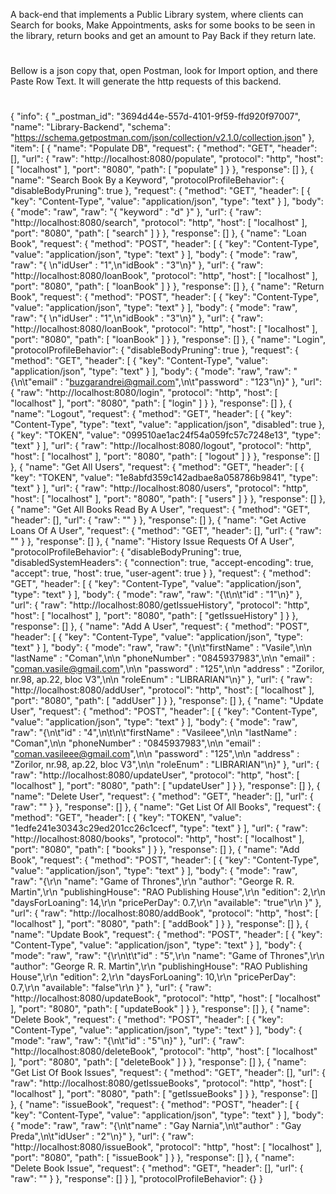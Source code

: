 A back-end that implements a Public Library system, where clients can Search for books, Make Appointments, asks for some books to be seen in the library, return books and get an amount to Pay Back if they return late.
#
Bellow is a json copy that, open Postman, look for Import option, and there Paste Row Text. It will generate the http requests of this backend.
#
{
	"info": {
		"_postman_id": "3694d44e-557d-4101-9f59-ffd920f97007",
		"name": "Library-Backend",
		"schema": "https://schema.getpostman.com/json/collection/v2.1.0/collection.json"
	},
	"item": [
		{
			"name": "Populate DB",
			"request": {
				"method": "GET",
				"header": [],
				"url": {
					"raw": "http://localhost:8080/populate",
					"protocol": "http",
					"host": [
						"localhost"
					],
					"port": "8080",
					"path": [
						"populate"
					]
				}
			},
			"response": []
		},
		{
			"name": "Search Book By a Keyword",
			"protocolProfileBehavior": {
				"disableBodyPruning": true
			},
			"request": {
				"method": "GET",
				"header": [
					{
						"key": "Content-Type",
						"value": "application/json",
						"type": "text"
					}
				],
				"body": {
					"mode": "raw",
					"raw": "{ \"keyword\" : \"d\" }"
				},
				"url": {
					"raw": "http://localhost:8080/search",
					"protocol": "http",
					"host": [
						"localhost"
					],
					"port": "8080",
					"path": [
						"search"
					]
				}
			},
			"response": []
		},
		{
			"name": "Loan Book",
			"request": {
				"method": "POST",
				"header": [
					{
						"key": "Content-Type",
						"value": "application/json",
						"type": "text"
					}
				],
				"body": {
					"mode": "raw",
					"raw": "{ \n\"idUser\" : \"1\",\n\"idBook\" : \"3\"\n}"
				},
				"url": {
					"raw": "http://localhost:8080/loanBook",
					"protocol": "http",
					"host": [
						"localhost"
					],
					"port": "8080",
					"path": [
						"loanBook"
					]
				}
			},
			"response": []
		},
		{
			"name": "Return Book",
			"request": {
				"method": "POST",
				"header": [
					{
						"key": "Content-Type",
						"value": "application/json",
						"type": "text"
					}
				],
				"body": {
					"mode": "raw",
					"raw": "{ \n\"idUser\" : \"1\",\n\"idBook\" : \"3\"\n}"
				},
				"url": {
					"raw": "http://localhost:8080/loanBook",
					"protocol": "http",
					"host": [
						"localhost"
					],
					"port": "8080",
					"path": [
						"loanBook"
					]
				}
			},
			"response": []
		},
		{
			"name": "Login",
			"protocolProfileBehavior": {
				"disableBodyPruning": true
			},
			"request": {
				"method": "GET",
				"header": [
					{
						"key": "Content-Type",
						"value": "application/json",
						"type": "text"
					}
				],
				"body": {
					"mode": "raw",
					"raw": "{\n\t\"email\" : \"buzgarandrei@gmail.com\",\n\t\"password\" : \"123\"\n}"
				},
				"url": {
					"raw": "http://localhost:8080/login",
					"protocol": "http",
					"host": [
						"localhost"
					],
					"port": "8080",
					"path": [
						"login"
					]
				}
			},
			"response": []
		},
		{
			"name": "Logout",
			"request": {
				"method": "GET",
				"header": [
					{
						"key": "Content-Type",
						"type": "text",
						"value": "application/json",
						"disabled": true
					},
					{
						"key": "TOKEN",
						"value": "099510ae1ac24f54a059fc57c7248e13",
						"type": "text"
					}
				],
				"url": {
					"raw": "http://localhost:8080/logout",
					"protocol": "http",
					"host": [
						"localhost"
					],
					"port": "8080",
					"path": [
						"logout"
					]
				}
			},
			"response": []
		},
		{
			"name": "Get All Users",
			"request": {
				"method": "GET",
				"header": [
					{
						"key": "TOKEN",
						"value": "1e8abfd359c142adbae8a058786b9841",
						"type": "text"
					}
				],
				"url": {
					"raw": "http://localhost:8080/users",
					"protocol": "http",
					"host": [
						"localhost"
					],
					"port": "8080",
					"path": [
						"users"
					]
				}
			},
			"response": []
		},
		{
			"name": "Get All Books Read By A User",
			"request": {
				"method": "GET",
				"header": [],
				"url": {
					"raw": ""
				}
			},
			"response": []
		},
		{
			"name": "Get Active Loans Of A User",
			"request": {
				"method": "GET",
				"header": [],
				"url": {
					"raw": ""
				}
			},
			"response": []
		},
		{
			"name": "History  Issue Requests Of A User",
			"protocolProfileBehavior": {
				"disableBodyPruning": true,
				"disabledSystemHeaders": {
					"connection": true,
					"accept-encoding": true,
					"accept": true,
					"host": true,
					"user-agent": true
				}
			},
			"request": {
				"method": "GET",
				"header": [
					{
						"key": "Content-Type",
						"value": "application/json",
						"type": "text"
					}
				],
				"body": {
					"mode": "raw",
					"raw": "{\t\n\t\"id\" : \"1\"\n}"
				},
				"url": {
					"raw": "http://localhost:8080/getIssueHistory",
					"protocol": "http",
					"host": [
						"localhost"
					],
					"port": "8080",
					"path": [
						"getIssueHistory"
					]
				}
			},
			"response": []
		},
		{
			"name": "Add A User",
			"request": {
				"method": "POST",
				"header": [
					{
						"key": "Content-Type",
						"value": "application/json",
						"type": "text"
					}
				],
				"body": {
					"mode": "raw",
					"raw": "{\n\t\"firstName\" : \"Vasile\",\n\n    \"lastName\" : \"Coman\",\n\n    \"phoneNumber\" : \"0845937983\",\n\n    \"email\" : \"coman.vasile@gmail.com\",\n\n    \"password\" : \"125\",\n\n    \"address\" : \"Zorilor, nr.98, ap.22, bloc V3\",\n\n    \"roleEnum\" : \"LIBRARIAN\"\n}"
				},
				"url": {
					"raw": "http://localhost:8080/addUser",
					"protocol": "http",
					"host": [
						"localhost"
					],
					"port": "8080",
					"path": [
						"addUser"
					]
				}
			},
			"response": []
		},
		{
			"name": "Update User",
			"request": {
				"method": "POST",
				"header": [
					{
						"key": "Content-Type",
						"value": "application/json",
						"type": "text"
					}
				],
				"body": {
					"mode": "raw",
					"raw": "{\n\t\"id\" : \"4\",\n\t\n\t\"firstName\" : \"Vasileee\",\n\n    \"lastName\" : \"Coman\",\n\n    \"phoneNumber\" : \"0845937983\",\n\n    \"email\" : \"coman.vasileee@gmail.com\",\n\n    \"password\" : \"125\",\n\n    \"address\" : \"Zorilor, nr.98, ap.22, bloc V3\",\n\n    \"roleEnum\" : \"LIBRARIAN\"\n}"
				},
				"url": {
					"raw": "http://localhost:8080/updateUser",
					"protocol": "http",
					"host": [
						"localhost"
					],
					"port": "8080",
					"path": [
						"updateUser"
					]
				}
			},
			"response": []
		},
		{
			"name": "Delete User",
			"request": {
				"method": "GET",
				"header": [],
				"url": {
					"raw": ""
				}
			},
			"response": []
		},
		{
			"name": "Get List Of All Books",
			"request": {
				"method": "GET",
				"header": [
					{
						"key": "TOKEN",
						"value": "1edfe241e30343c29ed201cc26c1cecf",
						"type": "text"
					}
				],
				"url": {
					"raw": "http://localhost:8080/books",
					"protocol": "http",
					"host": [
						"localhost"
					],
					"port": "8080",
					"path": [
						"books"
					]
				}
			},
			"response": []
		},
		{
			"name": "Add Book",
			"request": {
				"method": "POST",
				"header": [
					{
						"key": "Content-Type",
						"value": "application/json",
						"type": "text"
					}
				],
				"body": {
					"mode": "raw",
					"raw": "{\r\n        \"name\": \"Game of Thrones\",\r\n        \"author\": \"George R. R. Martin\",\r\n        \"publishingHouse\": \"RAO Publishing House\",\r\n        \"edition\": 2,\r\n        \"daysForLoaning\": 14,\r\n        \"pricePerDay\": 0.7,\r\n        \"available\": \"true\"\r\n    }"
				},
				"url": {
					"raw": "http://localhost:8080/addBook",
					"protocol": "http",
					"host": [
						"localhost"
					],
					"port": "8080",
					"path": [
						"addBook"
					]
				}
			},
			"response": []
		},
		{
			"name": "Update Book",
			"request": {
				"method": "POST",
				"header": [
					{
						"key": "Content-Type",
						"value": "application/json",
						"type": "text"
					}
				],
				"body": {
					"mode": "raw",
					"raw": "{\r\n\t\t\"id\" : \"5\",\r\n        \"name\": \"Game of Thrones\",\r\n        \"author\": \"George R. R. Martin\",\r\n        \"publishingHouse\": \"RAO Publishing House\",\r\n        \"edition\": 2,\r\n        \"daysForLoaning\": 10,\r\n        \"pricePerDay\": 0.7,\r\n        \"available\": \"false\"\r\n    }"
				},
				"url": {
					"raw": "http://localhost:8080/updateBook",
					"protocol": "http",
					"host": [
						"localhost"
					],
					"port": "8080",
					"path": [
						"updateBook"
					]
				}
			},
			"response": []
		},
		{
			"name": "Delete Book",
			"request": {
				"method": "POST",
				"header": [
					{
						"key": "Content-Type",
						"value": "application/json",
						"type": "text"
					}
				],
				"body": {
					"mode": "raw",
					"raw": "{\n\t\"id\" : \"5\"\n}"
				},
				"url": {
					"raw": "http://localhost:8080/deleteBook",
					"protocol": "http",
					"host": [
						"localhost"
					],
					"port": "8080",
					"path": [
						"deleteBook"
					]
				}
			},
			"response": []
		},
		{
			"name": "Get List Of Book Issues",
			"request": {
				"method": "GET",
				"header": [],
				"url": {
					"raw": "http://localhost:8080/getIssueBooks",
					"protocol": "http",
					"host": [
						"localhost"
					],
					"port": "8080",
					"path": [
						"getIssueBooks"
					]
				}
			},
			"response": []
		},
		{
			"name": "issueBook",
			"request": {
				"method": "POST",
				"header": [
					{
						"key": "Content-Type",
						"value": "application/json",
						"type": "text"
					}
				],
				"body": {
					"mode": "raw",
					"raw": "{\n\t\"name\" : \"Gay Narnia\",\n\t\"author\" : \"Gay Preda\",\n\t\"idUser\" : \"2\"\n}"
				},
				"url": {
					"raw": "http://localhost:8080/issueBook",
					"protocol": "http",
					"host": [
						"localhost"
					],
					"port": "8080",
					"path": [
						"issueBook"
					]
				}
			},
			"response": []
		},
		{
			"name": "Delete Book Issue",
			"request": {
				"method": "GET",
				"header": [],
				"url": {
					"raw": ""
				}
			},
			"response": []
		}
	],
	"protocolProfileBehavior": {}
}

